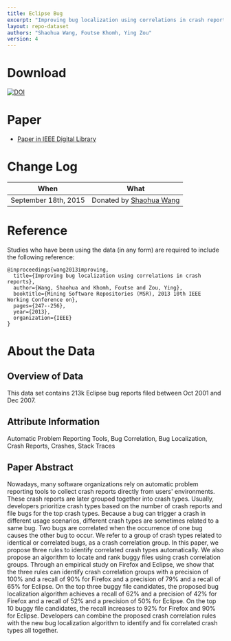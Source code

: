 ```yaml
---
title: Eclipse Bug
excerpt: "Improving bug localization using correlations in crash reports"
layout: repo-dataset
authors: "Shaohua Wang, Foutse Khomh, Ying Zou"
version: 4
---
```


# Download
[![DOI](https://zenodo.org/badge/DOI/10.5281/zenodo.376324.svg)](https://doi.org/10.5281/zenodo.376324)

# Paper

* [Paper in IEEE Digital Library](http://ieeexplore.ieee.org/xpls/abs_all.jsp?arnumber=6624036&tag=1)

# Change Log

When | What
---- | ----
September 18th, 2015 | Donated by [Shaohua Wang](mailto:shaohua@cs.queensu.ca)

# Reference

Studies who have been using the data (in any form) are required to include the following reference:

```
@inproceedings{wang2013improving,
  title={Improving bug localization using correlations in crash reports},
  author={Wang, Shaohua and Khomh, Foutse and Zou, Ying},
  booktitle={Mining Software Repositories (MSR), 2013 10th IEEE Working Conference on},
  pages={247--256},
  year={2013},
  organization={IEEE}
}
```

# About the Data

## Overview of Data

This data set contains 213k Eclipse bug reports filed between Oct 2001 and Dec 2007.

## Attribute Information

Automatic Problem Reporting Tools, Bug Correlation, Bug Localization, Crash Reports, Crashes, Stack Traces

## Paper Abstract

Nowadays, many software organizations rely on automatic problem reporting tools to collect crash reports directly from users' environments. These crash reports are later grouped together into crash types. Usually, developers prioritize crash types based on the number of crash reports and file bugs for the top crash types. Because a bug can trigger a crash in different usage scenarios, different crash types are sometimes related to a same bug. Two bugs are correlated when the occurrence of one bug causes the other bug to occur. We refer to a group of crash types related to identical or correlated bugs, as a crash correlation group. In this paper, we propose three rules to identify correlated crash types automatically. We also propose an algorithm to locate and rank buggy files using crash correlation groups. Through an empirical study on Firefox and Eclipse, we show that the three rules can identify crash correlation groups with a precision of 100% and a recall of 90% for Firefox and a precision of 79% and a recall of 65% for Eclipse. On the top three buggy file candidates, the proposed bug localization algorithm achieves a recall of 62% and a precision of 42% for Firefox and a recall of 52% and a precision of 50% for Eclipse. On the top 10 buggy file candidates, the recall increases to 92% for Firefox and 90% for Eclipse. Developers can combine the proposed crash correlation rules with the new bug localization algorithm to identify and fix correlated crash types all together.

